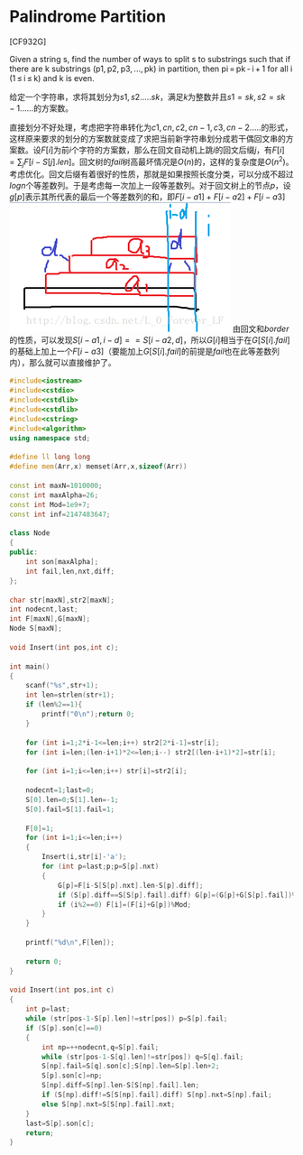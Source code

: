 # Palindrome Partition
[CF932G]

Given a string s, find the number of ways to split s to substrings such that if there are k substrings (p1, p2, p3, ..., pk) in partition, then pi = pk - i + 1 for all i (1 ≤ i ≤ k) and k is even.

给定一个字符串，求将其划分为$s1,s2.....sk$，满足$k$为整数并且$s1=sk,s2=sk-1......$的方案数。

直接划分不好处理，考虑把字符串转化为$c1,cn,c2,cn-1,c3,cn-2.....$的形式，这样原来要求的划分的方案数就变成了求把当前新字符串划分成若干偶回文串的方案数。设$F[i]$为前$i$个字符的方案数，那么在回文自动机上跳$i$的回文后缀$j$，有$F[i]=\sum _ {j}F[i-S[j].len]$。回文树的$fail$树高最坏情况是$O(n)$的，这样的复杂度是$O(n^2)$。  
考虑优化。回文后缀有着很好的性质，那就是如果按照长度分类，可以分成不超过$log n$个等差数列。于是考虑每一次加上一段等差数列。对于回文树上的节点$p$，设$g[p]$表示其所代表的最后一个等差数列的和，即$F[i-a1]+F[i-a2]+F[i-a3]$  
![CF932G](_v_images/_cf932g_1532271394_1845126933.png)
由回文和$border$的性质，可以发现$S[i-a1,i-d]==S[i-a2,d]$，所以$G[i]$相当于在$G[S[i].fail]$的基础上加上一个$F[i-a3]$（要能加上$G[S[i].fail]$的前提是$fail$也在此等差数列内），那么就可以直接维护了。

```cpp
#include<iostream>
#include<cstdio>
#include<cstdlib>
#include<cstdlib>
#include<cstring>
#include<algorithm>
using namespace std;

#define ll long long
#define mem(Arr,x) memset(Arr,x,sizeof(Arr))

const int maxN=1010000;
const int maxAlpha=26;
const int Mod=1e9+7;
const int inf=2147483647;

class Node
{
public:
	int son[maxAlpha];
	int fail,len,nxt,diff;
};

char str[maxN],str2[maxN];
int nodecnt,last;
int F[maxN],G[maxN];
Node S[maxN];

void Insert(int pos,int c);

int main()
{
	scanf("%s",str+1);
	int len=strlen(str+1);
	if (len%2==1){
		printf("0\n");return 0;
	}

	for (int i=1;2*i-1<=len;i++) str2[2*i-1]=str[i];
	for (int i=len;(len-i+1)*2<=len;i--) str2[(len-i+1)*2]=str[i];

	for (int i=1;i<=len;i++) str[i]=str2[i];

	nodecnt=1;last=0;
	S[0].len=0;S[1].len=-1;
	S[0].fail=S[1].fail=1;

	F[0]=1;
	for (int i=1;i<=len;i++)
	{
		Insert(i,str[i]-'a');
		for (int p=last;p;p=S[p].nxt)
		{
			G[p]=F[i-S[S[p].nxt].len-S[p].diff];
			if (S[p].diff==S[S[p].fail].diff) G[p]=(G[p]+G[S[p].fail])%Mod;
			if (i%2==0) F[i]=(F[i]+G[p])%Mod;
		}
	}

	printf("%d\n",F[len]);

	return 0;
}

void Insert(int pos,int c)
{
	int p=last;
	while (str[pos-1-S[p].len]!=str[pos]) p=S[p].fail;
	if (S[p].son[c]==0)
	{
		int np=++nodecnt,q=S[p].fail;
		while (str[pos-1-S[q].len]!=str[pos]) q=S[q].fail;
		S[np].fail=S[q].son[c];S[np].len=S[p].len+2;
		S[p].son[c]=np;
		S[np].diff=S[np].len-S[S[np].fail].len;
		if (S[np].diff!=S[S[np].fail].diff) S[np].nxt=S[np].fail;
		else S[np].nxt=S[S[np].fail].nxt;
	}
	last=S[p].son[c];
	return;
}
```